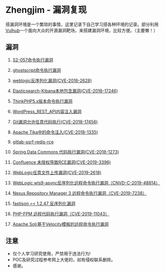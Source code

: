 ﻿# Zhengjim - 漏洞复现

搭漏洞环境是一个繁琐的事情，这里记录下自己学习搭各种环境的记录。部分利用[Vulhub](https://github.com/vulhub/vulhub)一个面向大众的开源漏洞靶场，来搭建漏洞环境，比较方便。（主要懒！）

## 漏洞 

 1. [S2-057命令执行漏洞](https://github.com/zhengjim/loophole/tree/master/S2-057)
     
 2. [ghostscript命令执行漏洞](https://github.com/zhengjim/loophole/tree/master/ghostscript)

 3. [weblogic反序列化漏洞(CVE-2018-2628)](https://github.com/zhengjim/loophole/tree/master/CVE-2018-2628)
 
 4. [Elasticsearch-Kibana本地包含漏洞(CVE-2018-17246)](https://github.com/zhengjim/loophole/tree/master/CVE-2018-17246)

 5. [ThinkPHP5.x版本命令执行漏洞](https://github.com/zhengjim/loophole/tree/master/thinkphp5)
 
 6. [WordPress_REST_API内容注入漏洞](https://github.com/zhengjim/loophole/tree/master/WordPress_REST_API%E5%86%85%E5%AE%B9%E6%B3%A8%E5%85%A5%E6%BC%8F%E6%B4%9E)
 
 7. [Git漏洞允许任意代码执行(CVE-2018-17456)](https://github.com/zhengjim/loophole/tree/master/CVE-2018-17456)
 
 8. [Apache Tika中的命令注入(CVE-2018-1335)](https://github.com/zhengjim/loophole/tree/master/CVE-2018-1335)
 
 9. [gitlab-ssrf-redis-rce](https://github.com/zhengjim/loophole/tree/master/gitlab-ssrf-redis-rce)
 
 10. [Spring Data Commons 代码执行漏洞(CVE-2018-1273)](https://github.com/zhengjim/loophole/tree/master/CVE-2018-1273)
 
 11. [Confluence 未授权导致RCE漏洞(CVE-2019-3396)](https://github.com/zhengjim/loophole/tree/master/CVE-2019-3396)
 
 12. [WebLogic任意文件上传漏洞(CVE-2019-2618)](https://github.com/zhengjim/loophole/tree/master/CVE-2019-2618)
 
 13. [WebLogic wls9-async反序列化远程命令执行漏洞（CNVD-C-2019-48814）](https://github.com/zhengjim/loophole/tree/master/CNVD-C-2019-48814)
 
 14. [Nexus Repository Manager 3 远程命令执行漏洞（CVE-2019-7238）](https://github.com/zhengjim/loophole/tree/master/CVE-2019-7238)
 
 15. [fastjson =< 1.2.47 反序列化漏洞](https://github.com/zhengjim/loophole/tree/master/fastjson)
 
 16. [PHP-FPM 远程代码执行漏洞（CVE-2019-11043）](https://github.com/zhengjim/loophole/tree/master/CVE-2019-11043)
 
 17. [Apache Solr基于Velocity模板的远程命令执行漏洞](https://github.com/zhengjim/loophole/tree/master/solr_velocity_rce)
 
## 注意

- 仅个人学习研究使用，严禁用于违法行为!
- POC及研究过程参考网上大佬的，如有侵权联系删除。
- 感谢。

